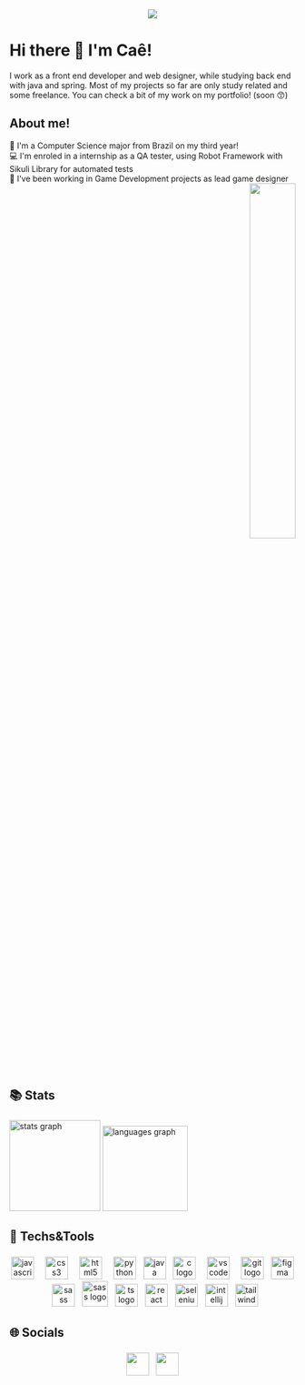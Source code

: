 <div align="center">
  <img src="https://i.pinimg.com/736x/5c/70/4f/5c704f60a58e30e2110c9db05481bae4.jpg">
</div>

# Hi there 👋 I'm Caê! 
I work as a front end developer and web designer, while studying back end with java and spring. Most of my projects so far are only study related and some freelance. You can check a bit of my work on my portfolio! (soon 😙)

## About me!
<div align="left">
  🌱 I'm a Computer Science major from Brazil on my third year! <br>
  💻 I'm enroled in a internship as a QA tester, using Robot Framework with<br>Sikuli Library for automated tests <br>
  🎲 I've been working in Game Development projects as lead game designer
  
  
</div>


<div align="right">
  <img src="https://i.pinimg.com/736x/68/b4/8b/68b48b6e0dd235cb6e570d6789589ff8.jpg" width="40%">
</div>

## 📚 Stats 

###

<div align="left">
  <img src="https://github-readme-stats.vercel.app/api?username=caezord&hide_title=false&hide_rank=false&show_icons=true&include_all_commits=true&count_private=true&disable_animations=false&theme=dark&locale=en&hide_border=true&order=1" height="160" alt="stats graph"  />
  <img src="https://github-readme-stats.vercel.app/api/top-langs?username=caezord&locale=en&hide_title=false&layout=compact&card_width=320&langs_count=5&theme=dark&hide_border=true&order=2" height="150" alt="languages graph"  />
</div>

###

## 🔧 Techs&Tools 

###

<div align="center">
  <img src="https://cdn.jsdelivr.net/gh/devicons/devicon/icons/javascript/javascript-original.svg" height="40" alt="javascript logo"  />
  <img width="12" />
  <img src="https://cdn.jsdelivr.net/gh/devicons/devicon/icons/css3/css3-original.svg" height="40" alt="css3 logo"  />
  <img width="12" />
  <img src="https://cdn.jsdelivr.net/gh/devicons/devicon/icons/html5/html5-original.svg" height="40" alt="html5 logo"  />
  <img width="12" />
  <img src="https://cdn.jsdelivr.net/gh/devicons/devicon/icons/python/python-original.svg" height="40" alt="python logo"  />
  <img width="5" />
  <img src="https://cdn.jsdelivr.net/gh/devicons/devicon/icons/java/java-original.svg" height="40" alt="java logo"  />
  <img width="5" />
  <img src="https://cdn.jsdelivr.net/gh/devicons/devicon/icons/c/c-original.svg" height="40" alt="c logo"  />
  <img width="12" />
  <img src="https://cdn.jsdelivr.net/gh/devicons/devicon@latest/icons/vscode/vscode-original.svg" height="40" alt="vscode logo"/>
  <img width="12" />
  <img src="https://cdn.jsdelivr.net/gh/devicons/devicon@latest/icons/git/git-original.svg" height="40" alt="git logo"/>
  <img width="5" />
  <img src="https://cdn.jsdelivr.net/gh/devicons/devicon@latest/icons/figma/figma-original.svg" height="40" alt="figma logo"/>
  <img width="5" />
  <img src="https://cdn.jsdelivr.net/gh/devicons/devicon@latest/icons/sass/sass-original.svg" height="40" alt="sass logo"/>
  <img width="5" />
  <img src="https://imgs.search.brave.com/2BsP_LfRO2pQ1iZG-bNdn2ddc8Edf01v0_BuPP03vWo/rs:fit:860:0:0:0/g:ce/aHR0cHM6Ly9pY29u/cy1mb3ItZnJlZS5j/b20vaWZmL3BuZy8y/NTYvdnNjb2RlK2lj/b25zK3R5cGUrcm9i/b3RmcmFtZXdvcmst/MTMyNDQ1MTQ3NDgx/ODM5OTE0My5wbmc" height="45" alt="sass logo"/>
  <img width="5" />
  <img src="https://cdn.jsdelivr.net/gh/devicons/devicon@latest/icons/typescript/typescript-original.svg" height="40" alt="ts logo"/>
  <img width="5" />
  <img src="https://cdn.jsdelivr.net/gh/devicons/devicon@latest/icons/react/react-original.svg" height="40" alt="react logo"/>
  <img width="5" />
  <img src="https://cdn.jsdelivr.net/gh/devicons/devicon@latest/icons/selenium/selenium-original.svg" height="40" alt="selenium logo"/>
  <img width="5" />
  <img src="https://cdn.jsdelivr.net/gh/devicons/devicon@latest/icons/intellij/intellij-original.svg" height="40" alt="intellij logo"/>
  <img width="5" />
  <img src="https://cdn.jsdelivr.net/gh/devicons/devicon@latest/icons/tailwindcss/tailwindcss-original.svg" height="40" alt="tailwind logo"/>

          
  
</div>

###

## 🌐 Socials

###


<div align="center"> 
  <a href="https://www.linkedin.com/in/maria-clara-marques-0329b0252/ target="_blank"><img src="https://img.shields.io/badge/LinkedIn-0077B5?style=for-the-badge&logo=linkedin&logoColor=white" height="40"></a> 
   <img width="5" />
  <a href="https://x.com/caezord" target="_blank"><img src="https://img.shields.io/badge/X-000000?style=for-the-badge&logo=x&logoColor=white" height="40"></a>
  
</div>

